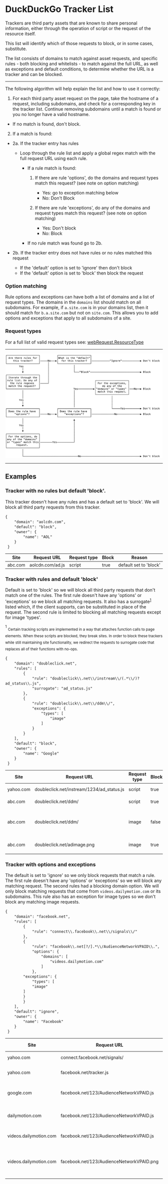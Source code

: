 # DuckDuckGo Tracker List



Trackers are third party assets that are known to share personal information, either through the operation of script or the request of the resource itself.

This list will identify which of those requests to block, or in some cases, substitute.

The list consists of domains to match against asset requests, and specific rules - both blocking and whitelists - to match against the full URL, as well as exceptions and default conditions, to determine whether the URL is a tracker and can be blocked.

---

The following algorithm will help explain the list and how to use it correctly:

1. For each third party asset request on the page, take the hostname of a request, including subdomains, and check for a corresponding key in the tracker list. Continue removing subdomains until a match is found or you no longer have a valid hostname. 

- If no match is found, don't block.

2. If a match is found:

- 2a. If the tracker entry has rules
    - Loop through the rule list and apply a global regex match with the full request URL using each rule.
        - If a rule match is found:
          
            1. If there are rule 'options', do the domains and request types match this request? (see note on option matching)
                - Yes: go to exception matching below
                - No: Don't Block
                
            2. If there are rule 'exceptions', do any of the domains and request types match this request? (see note on option matching)
                - Yes: Don't block
                - No: Block
		
        - If no rule match was found go to 2b.

- 2b. If the tracker entry does not have rules or no rules matched this request
    - If the 'default' option is set to 'ignore' then don't block
    - If the 'default' option is set to 'block' then block the request
	
### Option matching

Rule options and exceptions can have both a list of domains and a list of request types. The domains in the `domains` list should match on all subdomains. For example, if `a.site.com` is in your domains list, then it should match for `b.a.site.com` but not on `site.com`. This allows you to add options and exceptions that apply to all subdomains of a site.  

### Request types

For a full list of valid request types see: [webRequest.ResourceType](https://developer.mozilla.org/en-US/docs/Mozilla/Add-ons/WebExtensions/API/webRequest/ResourceType)

---

![blocking-algorithm](blocking-algorithm.png)

---

## Examples

### Tracker with no rules but default 'block'.

This tracker doesn't have any rules and has a default set to 'block'. We will block all third party requests from this tracker.

```
{
    "domain": "aolcdn.com",
    "default": "block",
    "owner": {
    	"name": "AOL"
    }
 }
```

|  Site | Request URL  | Request type | Block | Reason |
|---|---|---|---|---|
| abc.com | aolcdn.com/ad.js | script  |  true | default set to 'block' |


### Tracker with rules and default 'block'

Default is set to 'block' so we will block all third party requests that don't match one of the rules. The first rule doesn't have any 'options' or 'exceptions' so we block all matching requests. It also has a surrogate<sup>[1](#surrogate)</sup> listed which, if the client supports, can be substituted in place of the request.
The second rule is limited to blocking all matching requests except for image 'types'.

<sup><a name="surrogate">1</a></sup> <sub>Certain tracking scripts are implemented in a way that attaches function calls to page elements. When these scripts are blocked, they break sites. In order to block these trackers while still maintaining site functionality, we redirect the requests to surrogate code that replaces all of their functions with no-ops.</sub>

```
{
    "domain": "doubleclick.net",
    "rules": [
        {
            "rule": "doubleclick\\.net\\/instream\\/(.*\\/)?ad_status\\.js",
            "surrogate": "ad_status.js"
        },
        {
            "rule": "doubleclick\\.net\\/ddm\\/",
            "exceptions": {
                "types": [
                    "image"
                ]
            }
        }
    ],
    "default": "block",
    "owner": {
        "name": "Google"
    }
 }
```

|  Site | Request URL  | Request type | Block | Reason |
|---|---|---|---|---|
| yahoo.com | doubleclick.net/instream/1234/ad_status.js |  script |  true | matches rule |
| abc.com | doubleclick.net/ddm/ | script  |  true | matches rule |
| abc.com | doubleclick.net/ddm/ | image  |  false | matches rule but also matches exception |
| abc.com | doubleclick.net/adimage.png | image  |  true | defaut is set to 'block' |

### Tracker with options and exceptions

The default is set to 'ignore' so we only block requests that match a rule. The first rule doesn't have any 'options' or 'exceptions' so we will block any matching request. The second rules had a blocking domain option. We will only block matching requests that come from `videos.dailymotion.com` or its subdomains. This rule also has an exception for image types so we don't block any matching image requests.

```
{
    "domain": "facebook.net",
    "rules": [
        {
            "rule": "connect\\.facebook\\.net\\/signals\\/"
        },
        {
            "rule": "facebook\\.net[?/].*\\/AudienceNetworkVPAID\\.",
            "options": {
                "domains": [
                    "videos.dailymotion.com"
                ]
            },
	    "exceptions": {
	    	"types": [
		    "image"
		]
	    }
        }
    ],
    "default": "ignore",
    "owner": {
        "name": "Facebook"
    }
 }
```

|  Site | Request URL  | Request type | Block | Reason |
|---|---|---|---|---|
| yahoo.com | connect.facebook.net/signals/ |  script |  true | matches rule |
| yahoo.com | facebook.net/tracker.js |  script |  false | default set to 'ignore' |
| google.com | facebook.net/123/AudienceNetworkVPAID.js | script  |  false | does not match domain options |
| dailymotion.com | facebook.net/123/AudienceNetworkVPAID.js | script  |  false | does not match domain options |
| videos.dailymotion.com | facebook.net/123/AudienceNetworkVPAID.js | script  |  true | matches domain options |
| videos.dailymotion.com | facebook.net/123/AudienceNetworkVPAID.png | image  |  false | matches domain options but also exception type |
